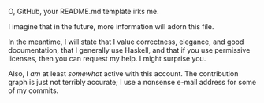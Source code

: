 O, GitHub, your README.md template irks me.

I imagine that in the future, more information will adorn this file.

In the meantime, I will state that I value correctness, elegance, and good documentation, that I generally use Haskell, and that if you use permissive licenses, then you can request my help.  I might surprise you.

Also, I *am* at least *somewhat* active with this account.  The contribution graph is just not terribly accurate; I use a nonsense e-mail address for some of my commits.
